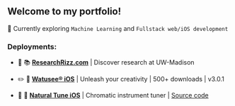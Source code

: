 ## Welcome to my portfolio!

🎯 Currently exploring `Machine Learning` and `Fullstack web/iOS development`

### Deployments:
* :mag_right: :books: [**ResearchRizz.com**](https://www.researchrizz.com) | Discover research at UW-Madison

* :pencil2: :art: [**Watusee® iOS**](https://apps.apple.com/us/app/watusee/id1633847831) | Unleash your creativity | 500+ downloads | v3.0.1
  
* :musical_note: :saxophone: [**Natural Tune iOS**](https://apps.apple.com/us/app/natural-tune/id6745803612) | Chromatic instrument tuner | [Source code](https://github.com/EvanC8/Chromatic-Tuner)
